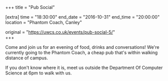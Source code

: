+++
title = "Pub Social"

[extra]
time = "18:30:00"
end_date = "2016-10-31"
end_time = "20:00:00"
location = "Phantom Coach, Canley"

original = "https://uwcs.co.uk/events/pub-social-5/"    
+++

Come and join us for an evening of food, drinks and conversations\! We're currently going to the Phantom Coach, a cheap pub that's within walking distance of campus.

If you don't know where it is, meet us outside the Department Of Computer Science at 6pm to walk with us.

